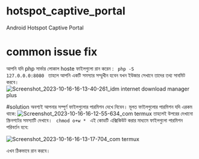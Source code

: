 # hotspot_captive_portal
Android Hotspot Captive Portal 
# common issue fix
আপনি যদি php সার্ভার লোকাল hoste ফাইলগুলো রান করেন : <code> php -S 127.0.0.0:8080 </code> তাহলে আপনি একটি সমস্যার সম্মুখীন হবেন যখন ইউজার সেখানে তাদের তথ্য সাবমিট করবে। 
![Screenshot_2023-10-16-16-13-40-261_idm internet download manager plus](https://github.com/masshuvo/hotspot_captive_portal/assets/108648096/f812109a-67e2-4f14-8d6e-7428225eb2ec)

#solution
অবশ্যই আপনার সম্পূর্ণ ফাইলগুলোর পারমিশন দেখে নিবেন। 
মূলত ফাইলগুলোর পারমিশন যদি এরকম থাকে:
![Screenshot_2023-10-16-16-12-55-634_com termux](https://github.com/masshuvo/hotspot_captive_portal/assets/108648096/9a76bf43-a902-484b-a25b-2376f5ab97fc)
তাহলেই উপরের দেখানো স্ক্রিনশটের সমস্যাটি দেখাবে।
<code> chmod o+w * </code> এই কোডটি এক্সিকিউট করার মাধ্যমে ফাইলগুলো পারমিশন পরিবর্তন হবে: 

![Screenshot_2023-10-16-16-13-17-704_com termux](https://github.com/masshuvo/hotspot_captive_portal/assets/108648096/faf9b2fa-79fb-488d-bba3-e8a05ed86b9e)

এখন ঠিকভাবে রান করবে।
